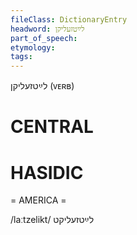 ```yaml
---
fileClass: DictionaryEntry
headword: לײַטזעליקן
part_of_speech: 
etymology: 
tags: 
---
```

לײַטזעליקן
(ᴠᴇʀʙ)

CENTRAL
========

HASIDIC
=======
= AMERICA = 

/laːtzelikt/ לײַטזעליקט